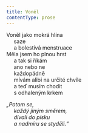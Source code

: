 ```yaml
---
title: Voněl
contentType: prose
---
```


Voněl jako mokrá hlína  
     saze  
     a bolestivá menstruace  
Měla jsem ho plnou hrst  
     a tak si říkám  
     ano nebo ne  
     každopádně  
     mívám alibi na určité chvíle  
     a teď musím chodit  
     s odhaleným krkem

_„Potom se,  
     každý jiným směrem,  
     dívali do písku  
     a nadmíru se styděli.“_
